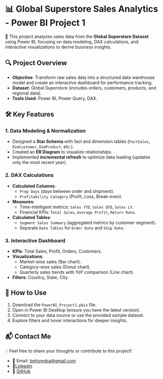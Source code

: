 # 📊 Global Superstore Sales Analytics - Power BI Project 1  

🚀 This project analyzes sales data from the **Global Superstore Dataset** using Power BI, focusing on data modeling, DAX calculations, and interactive visualizations to derive business insights.  

## 🔍 **Project Overview**  
- **Objective**: Transform raw sales data into a structured data warehouse model and create an interactive dashboard for performance tracking.  
- **Dataset**: Global Superstore (includes orders, customers, products, and regional data).  
- **Tools Used**: Power BI, Power Query, DAX.  

## 🛠 **Key Features**  

### **1. Data Modeling & Normalization**  
- Designed a **Star Schema** with fact and dimension tables (`FactSales`, `DimCustomer`, `DimProduct`, etc.).  
- Created an **ER Diagram** to visualize relationships.  
- Implemented **incremental refresh** to optimize data loading (updates only the most recent year).  

### **2. DAX Calculations**  
- **Calculated Columns**:  
  - `Prep Days` (days between order and shipment).  
  - `Profitability Category` (Profit, Loss, Break-even).  
- **Measures**:  
  - Time-intelligent metrics: `Sales YTD`, `Sales QTD`, `Sales LY`.  
  - Financial KPIs: `Total Sales`, `Average Profit`, `Return Rate`.  
- **Calculated Tables**:  
  - `Segment Sales Summary` (aggregated metrics by customer segment).  
  - Separate `Date Tables` for `Order Date` and `Ship Date`.  

### **3. Interactive Dashboard**  
- **KPIs**: Total Sales, Profit, Orders, Customers.  
- **Visualizations**:  
  - Market-wise sales (Bar chart).  
  - Category-wise sales (Donut chart).  
  - Quarterly sales trends with YoY comparison (Line chart).  
- **Filters**: Country, State, City.    

## 🚀 **How to Use**  
1. Download the `PowerBI_Project1.pbix` file.  
2. Open in Power BI Desktop (ensure you have the latest version).  
3. Connect to your data source or use the provided sample dataset.  
4. Explore filters and hover interactions for deeper insights.

## 📬 Contact Me
💡 Feel free to share your thoughts or contribute to this project!
- 📧 Email: behiyegka@gmail.com
- 💼[Linkedin](https://www.linkedin.com/in/behiye-guzelkabaagac/)
- 🐙 [GitHub](https://github.com/BehiyeGuzelkabaagac)
 
 
